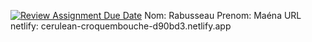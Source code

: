 [![Review Assignment Due Date](https://classroom.github.com/assets/deadline-readme-button-22041afd0340ce965d47ae6ef1cefeee28c7c493a6346c4f15d667ab976d596c.svg)](https://classroom.github.com/a/_DENqoZ4)
Nom: Rabusseau
Prenom: Maéna 
URL netlify:  cerulean-croquembouche-d90bd3.netlify.app 
